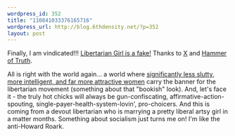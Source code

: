 ```yaml
--- 
wordpress_id: 352
title: "110841033376165716"
wordpress_url: http://blog.6thdensity.net/?p=352
layout: post
---
```

Finally, I am vindicated!!!  <a href="http://libertariangirl.typepad.com/my_weblog/2005/02/if_it_werent_fo.html">Libertarian Girl is a fake!</a>  Thanks to <a href="http://www.sarwark.org/writings/2005/02/hot-libertarian-girl-is-russian.html">X</a> and <a href="http://hammeroftruth.com/2005/02/14/libertarian-girl-exposed-fake-fake-fake/">Hammer of Truth</a>.

All is right with the world again... a world where <a href="http://jacquelinepassey.blogs.com/blog/">significantly less slutty, more intelligent, and far more attractive women</a> carry the banner for the libertarian movement (something about that "bookish" look).  And, let's face it - the truly hot chicks will always be gun-confiscating, affirmative-action-spouting, single-payer-health-system-lovin', pro-choicers.  And this is coming from a devout libertarian who is marrying a pretty liberal artsy girl in a matter months.  Something about socialism just turns me on!  I'm like the anti-Howard Roark.
